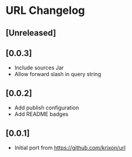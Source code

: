 <!-- Keep a Changelog guide -> https://keepachangelog.com -->

# URL Changelog

## [Unreleased]

## [0.0.3]
- Include sources Jar
- Allow forward slash in query string

## [0.0.2]
- Add publish configuration
- Add README badges

## [0.0.1]
- Initial port from https://github.com/krixon/url